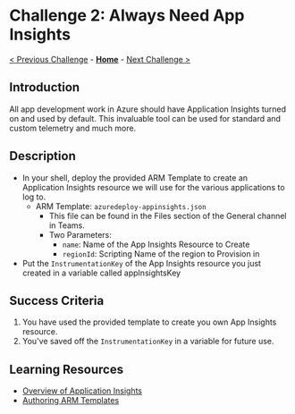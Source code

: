 # Challenge 2: Always Need App Insights

[< Previous Challenge](./Challenge-01.md) - **[Home](../README.md)** - [Next Challenge >](./Challenge-03.md)

## Introduction

All app development work in Azure should have Application Insights turned on and used by default. This invaluable tool can be used for standard and custom telemetry and much more.

## Description

- In your shell, deploy the provided ARM Template to create an Application Insights resource we will use for the various applications to log to.
  - ARM Template: `azuredeploy-appinsights.json`
    - This file can be found in the Files section of the General channel in Teams.
    - Two Parameters:
      - `name`:  Name of the App Insights Resource to Create
      - `regionId`: Scripting Name of the region to Provision in
- Put the `InstrumentationKey` of the App Insights resource you just created in a variable called appInsightsKey

## Success Criteria

1. You have used the provided template to create you own App Insights resource.
2. You've saved off the `InstrumentationKey` in a variable for future use.

## Learning Resources

- [Overview of Application Insights](https://docs.microsoft.com/en-us/azure/azure-monitor/app/app-insights-overview)
- [Authoring ARM Templates](https://docs.microsoft.com/en-us/azure/azure-resource-manager/resource-group-authoring-templates)
